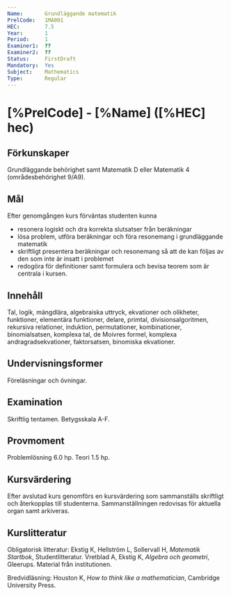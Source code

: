 ```yaml
---
Name:       Grundläggande matematik
PrelCode:   1MA001
HEC:        7.5
Year:       1
Period:     1
Examiner1:  ??    
Examiner2:  ??
Status:     FirstDraft
Mandatory:  Yes
Subject:    Mathematics
Type:       Regular
---
```


# [%PrelCode] - [%Name] ([%HEC] hec)

## Förkunskaper

Grundläggande behörighet samt Matematik D eller Matematik 4 (områdesbehörighet 9/A9).

## Mål

Efter genomgången kurs förväntas studenten kunna

- resonera logiskt och dra korrekta slutsatser från beräkningar
- lösa problem, utföra beräkningar och föra resonemang i grundläggande matematik 
- skriftligt presentera beräkningar och resonemang så att de kan följas av den som inte är insatt i problemet
- redogöra för definitioner samt formulera och bevisa teorem som är centrala i kursen.

## Innehåll

Tal, logik, mängdlära, algebraiska uttryck, ekvationer och olikheter, funktioner, elementära funktioner, delare, primtal, divisionsalgoritmen, rekursiva relationer, induktion, permutationer, kombinationer, binomialsatsen, komplexa tal, de Moivres formel, komplexa andragradsekvationer, faktorsatsen, binomiska ekvationer.

## Undervisningsformer

Föreläsningar och övningar.

## Examination

Skriftlig tentamen. Betygsskala A-F.

## Provmoment

Problemlösning 6.0 hp. Teori 1.5 hp. 

## Kursvärdering

Efter avslutad kurs genomförs en kursvärdering som sammanställs skriftligt och återkopplas till studenterna. Sammanställningen redovisas för aktuella organ samt arkiveras.

## Kurslitteratur

Obligatorisk litteratur:
Ekstig K, Hellström L, Sollervall H, *Matematik Startbok*, Studentlitteratur.
Vretblad A, Ekstig K, *Algebra och geometri*, Gleerups. 
Material från institutionen. 

Bredvidläsning:
Houston K, *How to think like a mathematician*, Cambridge University Press. 